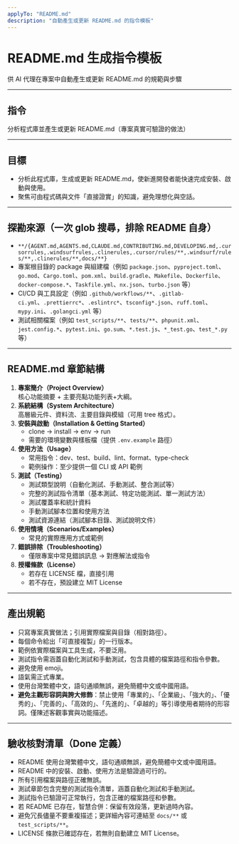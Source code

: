 ```yaml
---
applyTo: "README.md"
description: "自動產生或更新 README.md 的指令模板"
---
```


# README.md 生成指令模板

供 AI 代理在專案中自動產生或更新 README.md 的規範與步驟

---

## 指令

分析程式庫並產生或更新 README.md（專案真實可驗證的做法）

---

## 目標

- 分析此程式庫，生成或更新 README.md，使新進開發者能快速完成安裝、啟動與使用。
- 聚焦可由程式碼與文件「直接證實」的知識，避免理想化與空話。

---

## 探勘來源（一次 glob 搜尋，排除 README 自身）

- `**/{AGENT.md,AGENTS.md,CLAUDE.md,CONTRIBUTING.md,DEVELOPING.md,.cursorrules,.windsurfrules,.clinerules,.cursor/rules/**,.windsurf/rules/**,.clinerules/**,docs/**}`
- 專案根目錄的 package 與組建檔（例如 `package.json`、`pyproject.toml`、`go.mod`、`Cargo.toml`、`pom.xml`、`build.gradle`、`Makefile`、`Dockerfile`、`docker-compose.*`、`Taskfile.yml`、`nx.json`、`turbo.json` 等）
- CI/CD 與工具設定（例如 `.github/workflows/**`、`.gitlab-ci.yml`、`.prettierrc*`、`.eslintrc*`、`tsconfig*.json`、`ruff.toml`、`mypy.ini`、`.golangci.yml` 等）
- 測試相關檔案（例如 `test_scripts/**`、`tests/**`、`phpunit.xml`、`jest.config.*`、`pytest.ini`、`go.sum`、`*.test.js`、`*_test.go`、`test_*.py` 等）

---

## README.md 章節結構

1. **專案簡介（Project Overview）**  
   核心功能摘要 + 主要亮點功能列表+大綱。
2. **系統結構（System Architecture）**  
   高層級元件、資料流、主要目錄與模組（可用 tree 格式）。
3. **安裝與啟動（Installation & Getting Started）**
   - clone → install → env → run
   - 需要的環境變數與樣板檔（提供 `.env.example` 路徑）
4. **使用方法（Usage）**
   - 常用指令：dev、test、build、lint、format、type-check
   - 範例操作：至少提供一個 CLI 或 API 範例
5. **測試（Testing）**
   - 測試類型說明（自動化測試、手動測試、整合測試等）
   - 完整的測試指令清單（基本測試、特定功能測試、單一測試方法）
   - 測試覆蓋率和統計資料
   - 手動測試腳本位置和使用方法
   - 測試資源連結（測試腳本目錄、測試說明文件）
6. **使用情境（Scenarios/Examples）**
   - 常見的實際應用方式或範例
7. **錯誤排除（Troubleshooting）**
   - 僅限專案中常見錯誤訊息 → 對應解法或指令
8. **授權條款（License）**
   - 若存在 LICENSE 檔，直接引用
   - 若不存在，預設建立 MIT License

---

## 產出規範

- 只寫專案真實做法；引用實際檔案與目錄（相對路徑）。
- 每個命令給出「可直接複製」的一行版本。
- 範例依實際檔案與工具生成，不要泛用。
- 測試指令需涵蓋自動化測試和手動測試，包含具體的檔案路徑和指令參數。
- 避免使用 emoji。
- 語氣需正式專業。
- 使用台灣繁體中文，語句通順無誤，避免簡體中文或中國用語。
- **避免主觀形容詞與誇大修飾**：禁止使用「專業的」、「企業級」、「強大的」、「優秀的」、「完善的」、「高效的」、「先進的」、「卓越的」等引導使用者期待的形容詞。僅陳述客觀事實與功能描述。

---

## 驗收核對清單（Done 定義）

- README 使用台灣繁體中文，語句通順無誤，避免簡體中文或中國用語。
- README 中的安裝、啟動、使用方法是驗證過可行的。
- 所有引用檔案與路徑正確無誤。
- 測試章節包含完整的測試指令清單，涵蓋自動化測試和手動測試。
- 測試指令已驗證可正常執行，包含正確的檔案路徑和參數。
- 若 README 已存在，智慧合併：保留有效段落，更新過時內容。
- 避免冗長儘量不要重複描述；更詳細內容可連結至 `docs/**` 或 `test_scripts/**`。
- LICENSE 條款已確認存在，若無則自動建立 MIT License。
